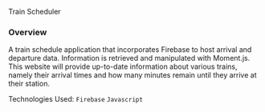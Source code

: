 Train Scheduler

### Overview

A train schedule application that incorporates Firebase to host arrival and departure data. Information is retrieved and manipulated with Moment.js. This website will provide up-to-date information about various trains, namely their arrival times and how many minutes remain until they arrive at their station.


Technologies Used: 
`Firebase`
`Javascript`